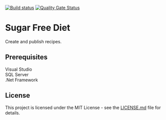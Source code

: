 [![Build status](https://johnwatson484.visualstudio.com/John%20D%20Watson/_apis/build/status/Sugar%20Free%20Diet)](https://johnwatson484.visualstudio.com/John%20D%20Watson/_build/latest?definitionId=12)
[![Quality Gate Status](https://sonarcloud.io/api/project_badges/measure?project=johnwatson484_sugar-free-diet&metric=alert_status)](https://sonarcloud.io/dashboard?id=johnwatson484_sugar-free-diet)

# Sugar Free Diet

Create and publish recipes.

## Prerequisites

Visual Studio  
SQL Server  
.Net Framework  

## License

This project is licensed under the MIT License - see the [LICENSE.md](LICENSE.md) file for details.
